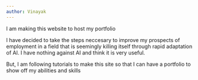 ```yaml
---
author: Vinayak
---
```

I am making this website to host my portfolio

I have decided to take the steps neccesary to 
improve my prospects of employment in a field that is seemingly killing itself 
through rapid adaptation of AI. I have nothing against AI and think it is very useful.

But, I am following tutorials to make this site so that I can have a portfolio to show off 
my abilities and skills
